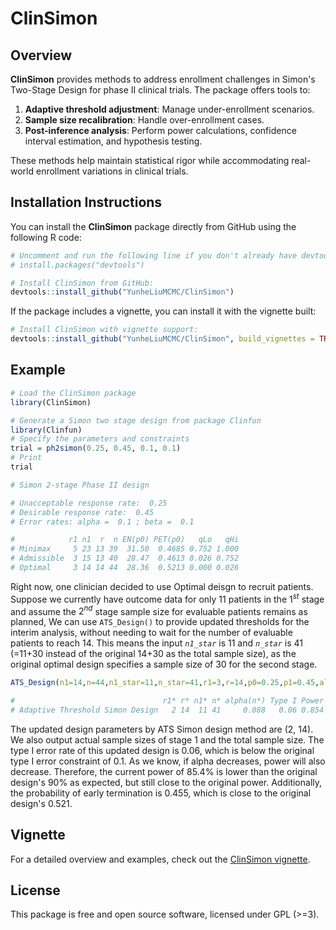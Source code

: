 # ClinSimon

## Overview

**ClinSimon** provides methods to address enrollment challenges in Simon's Two-Stage Design for phase II clinical trials. The package offers tools to:

1. **Adaptive threshold adjustment**: Manage under-enrollment scenarios.
2. **Sample size recalibration**: Handle over-enrollment cases.
3. **Post-inference analysis**: Perform power calculations, confidence interval estimation, and hypothesis testing.

These methods help maintain statistical rigor while accommodating real-world enrollment variations in clinical trials.

## Installation Instructions

You can install the **ClinSimon** package directly from GitHub using the following R code:
```r
# Uncomment and run the following line if you don't already have devtools installed:
# install.packages("devtools")

# Install ClinSimon from GitHub:
devtools::install_github("YunheLiuMCMC/ClinSimon")
```

If the package includes a vignette, you can install it with the vignette built:
```r
# Install ClinSimon with vignette support:
devtools::install_github("YunheLiuMCMC/ClinSimon", build_vignettes = TRUE)
```

## Example
```r
# Load the ClinSimon package
library(ClinSimon)

# Generate a Simon two stage design from package Clinfun
library(Clinfun)
# Specify the parameters and constraints
trial = ph2simon(0.25, 0.45, 0.1, 0.1)
# Print
trial

# Simon 2-stage Phase II design 

# Unacceptable response rate:  0.25 
# Desirable response rate:  0.45 
# Error rates: alpha =  0.1 ; beta =  0.1 

#            r1 n1  r  n EN(p0) PET(p0)   qLo   qHi
# Minimax     5 23 13 39  31.50  0.4685 0.752 1.000
# Admissible  3 15 13 40  28.47  0.4613 0.026 0.752
# Optimal     3 14 14 44  28.36  0.5213 0.000 0.026
```

Right now, one clinician decided to use Optimal deisgn to recruit patients.
Suppose we currently have outcome data for only 11 patients in the $1^{st}$ stage
and assume the $2^{nd}$ stage sample size for evaluable patients remains as 
planned, We can use `ATS_Design()` to provide updated thresholds for the 
interim analysis, without	needing	to wait for the	number of evaluable	patients 
to reach 14. This means the input *`n1_star`* is 11 and *`n_star`* is 41 (=11+30 
instead of the original 14+30 as the total sample size), as the original optimal
design specifies a sample size of 30 for the second stage.  

```r
ATS_Design(n1=14,n=44,n1_star=11,n_star=41,r1=3,r=14,p0=0.25,p1=0.45,alpha=0.1)

#                                 r1* r* n1* n* alpha(n*) Type I Power EN(p0) PET(p0)
# Adaptive Threshold Simon Design   2 14  11 41     0.088   0.06 0.854 27.344   0.455
```

The updated design parameters by ATS Simon design method are (2, 14). We also 
output actual sample sizes of stage 1 and the total sample size. The type I error 
rate of this updated design is 0.06, which is below the original type I error constraint 
of 0.1. As we know, if alpha decreases, power will also decrease. Therefore, the
current power of 85.4% is lower than the original design's 90% as expected, but
still close to the original power. Additionally, the probability of early 
termination is 0.455, which is close to the original design's 0.521.  


## Vignette
For a detailed overview and examples, check out the [ClinSimon vignette](https://github.com/YunheLiuMCMC/ClinSimon/blob/main/vignettes/ClinSimon.pdf).

## License
This package is free and open source software, licensed under GPL
(&gt;=3).
